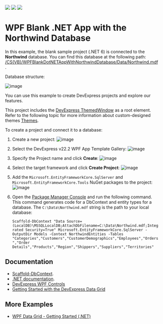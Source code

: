 <!-- default badges list -->
![](https://img.shields.io/endpoint?url=https://codecentral.devexpress.com/api/v1/VersionRange/272688157/20.1.4%2B)
[![](https://img.shields.io/badge/Open_in_DevExpress_Support_Center-FF7200?style=flat-square&logo=DevExpress&logoColor=white)](https://supportcenter.devexpress.com/ticket/details/T900034)
[![](https://img.shields.io/badge/📖_How_to_use_DevExpress_Examples-e9f6fc?style=flat-square)](https://docs.devexpress.com/GeneralInformation/403183)
<!-- default badges end -->
# WPF Blank .NET App with the Northwind Database

In this example, the blank sample project (.NET 6) is connected to the **Northwind** database. You can find this database at the following path: [/CS(VB)/WPFBlankDotNETAppWithNorthwindDatabase/Data/Northwind.mdf](./CS/WPFBlankDotNETAppWithNorthwindDatabase/Data/Northwind.mdf).

Database structure:

![image](https://user-images.githubusercontent.com/65009440/206457391-85e331c6-9dfd-4e6b-b3c3-c509d2778ac2.png)

You can use this example to create DevExpress projects and explore our features.

This project includes the [DevExpress ThemedWindow](https://docs.devexpress.com/WPF/DevExpress.Xpf.Core.ThemedWindow) as a root element. Refer to the following topic for more information about custom-designed themes [Themes](https://docs.devexpress.com/WPF/7406/common-concepts/themes).

To create a project and connect it to a database:

1. Create a new project:
   ![image](https://user-images.githubusercontent.com/65009440/206438431-356d95e0-443b-4730-93de-9f66f9d63757.png)
2. Select the DevExpress v22.2 WPF App Template Gallery:
   ![image](https://user-images.githubusercontent.com/65009440/206439153-d51bb505-e2e1-49b3-9f5e-46d6f0de0306.png)
3. Specify the Project name and click **Create**:
   ![image](https://user-images.githubusercontent.com/65009440/206441123-5eaed497-8823-46e0-ba91-a14d3d325aad.png)
4. Select the target framework and click **Create Project**:
   ![image](https://user-images.githubusercontent.com/65009440/206441661-dfaf8964-f561-4b0c-9111-bf4fc7ec5306.png)
5. Add the `Microsoft.EntityFrameworkCore.SqlServer` and `Microsoft.EntityFrameworkCore.Tools` NuGet packages to the project:
   ![image](https://user-images.githubusercontent.com/65009440/206443012-62684ab0-2cf8-4d0e-a03d-74442bdc0212.png)
6. Open the [Package Manager Console](https://docs.microsoft.com/en-us/nuget/consume-packages/install-use-packages-powershell) and run the following command. This command generates code for a DbContext and entity types for a database. The `C:\Data\Northwind.mdf` string is the path to your local database:

   `Scaffold-DbContext "Data Source=(LocalDB)\MSSQLLocalDB;AttachDbFilename=C:\Data\Northwind.mdf;Integrated Security=True" Microsoft.EntityFrameworkCore.SqlServer -OutputDir Models -Context NorthwindEntities -Tables "Categories","Customers","CustomerDemographics","Employees","Orders","Order Details","Products","Region","Shippers","Suppliers","Territories"`

## Documentation

* [Scaffold-DbContext](https://learn.microsoft.com/en-us/ef/core/cli/powershell#scaffold-dbcontext).
* [.NET documentation](https://learn.microsoft.com/en-us/dotnet/fundamentals/).
* [DevExpress WPF Controls](https://docs.devexpress.com/WPF/7875/wpf-controls)
* [Getting Started with the DevExpress Data Grid](https://docs.devexpress.com/WPF/5863/controls-and-libraries/data-grid/getting-started)

## More Examples

* [WPF Data Grid - Getting Started (.NET)](https://github.com/DevExpress-Examples/wpf-data-grid-getting-started-net-core)

